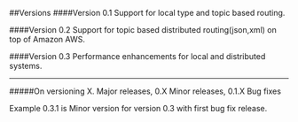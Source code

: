 ##Versions
####Version 0.1 
Support for local type and topic based routing.

####Version 0.2
Support for topic based distributed routing(json,xml) on top of Amazon AWS. 

####Version 0.3
Performance enhancements for local and distributed systems.

-----------------
#####On versioning
X. Major releases, 
0.X Minor releases, 
0.1.X Bug fixes

Example 0.3.1 is Minor version for version 0.3 with first bug fix release.
